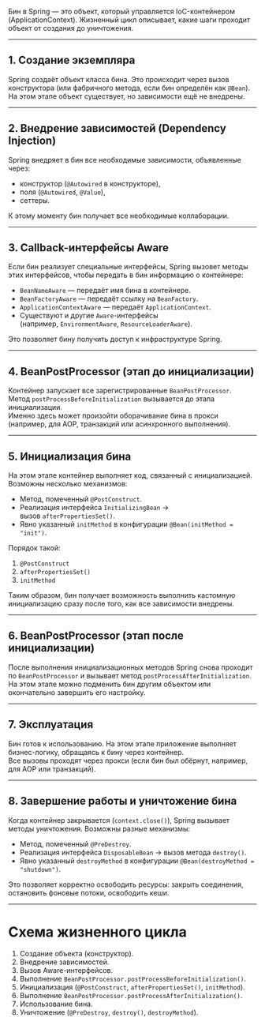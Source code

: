 
Бин в Spring — это объект, который управляется IoC-контейнером (ApplicationContext). Жизненный цикл описывает, какие шаги проходит объект от создания до уничтожения.

---

## 1. Создание экземпляра

Spring создаёт объект класса бина. Это происходит через вызов конструктора (или фабричного метода, если бин определён как `@Bean`). На этом этапе объект существует, но зависимости ещё не внедрены.

---

## 2. Внедрение зависимостей (Dependency Injection)

Spring внедряет в бин все необходимые зависимости, объявленные через:

- конструктор (`@Autowired` в конструкторе),
- поля (`@Autowired`, `@Value`),
- сеттеры.

К этому моменту бин получает все необходимые коллаборации.

---

## 3. Callback-интерфейсы Aware

Если бин реализует специальные интерфейсы, Spring вызовет методы этих интерфейсов, чтобы передать в бин информацию о контейнере:

- `BeanNameAware` — передаёт имя бина в контейнере.
- `BeanFactoryAware` — передаёт ссылку на `BeanFactory`.
- `ApplicationContextAware` — передаёт `ApplicationContext`.
- Существуют и другие `Aware`-интерфейсы (например, `EnvironmentAware`, `ResourceLoaderAware`).

Это позволяет бину получить доступ к инфраструктуре Spring.

---

## 4. BeanPostProcessor (этап до инициализации)

Контейнер запускает все зарегистрированные `BeanPostProcessor`.  
Метод `postProcessBeforeInitialization` вызывается до этапа инициализации.  
Именно здесь может произойти оборачивание бина в прокси (например, для AOP, транзакций или асинхронного выполнения).

---

## 5. Инициализация бина

На этом этапе контейнер выполняет код, связанный с инициализацией. Возможны несколько механизмов:

- Метод, помеченный `@PostConstruct`.
- Реализация интерфейса `InitializingBean` → вызов `afterPropertiesSet()`.
- Явно указанный `initMethod` в конфигурации `@Bean(initMethod = "init")`.

Порядок такой:

1. `@PostConstruct`
2. `afterPropertiesSet()`
3. `initMethod`

Таким образом, бин получает возможность выполнить кастомную инициализацию сразу после того, как все зависимости внедрены.

---

## 6. BeanPostProcessor (этап после инициализации)

После выполнения инициализационных методов Spring снова проходит по `BeanPostProcessor` и вызывает метод `postProcessAfterInitialization`.  
На этом этапе можно подменить бин другим объектом или окончательно завершить его настройку.

---

## 7. Эксплуатация

Бин готов к использованию. На этом этапе приложение выполняет бизнес-логику, обращаясь к бину через контейнер.  
Все вызовы проходят через прокси (если бин был обёрнут, например, для AOP или транзакций).

---

## 8. Завершение работы и уничтожение бина

Когда контейнер закрывается (`context.close()`), Spring вызывает методы уничтожения. Возможны разные механизмы:

- Метод, помеченный `@PreDestroy`.
- Реализация интерфейса `DisposableBean` → вызов метода `destroy()`.
- Явно указанный `destroyMethod` в конфигурации `@Bean(destroyMethod = "shutdown")`.

Это позволяет корректно освободить ресурсы: закрыть соединения, остановить фоновые потоки, освободить кеши.

---

# Схема жизненного цикла

1. Создание объекта (конструктор).
2. Внедрение зависимостей.
3. Вызов Aware-интерфейсов.
4. Выполнение `BeanPostProcessor.postProcessBeforeInitialization()`.
5. Инициализация (`@PostConstruct`, `afterPropertiesSet()`, `initMethod`).
6. Выполнение `BeanPostProcessor.postProcessAfterInitialization()`.
7. Использование бина.
8. Уничтожение (`@PreDestroy`, `destroy()`, `destroyMethod`).

